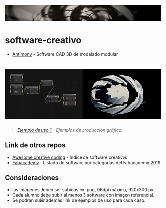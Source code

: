 # [<img src="img/header.png"/>](https://github.com/tallerintegrado2020/software-creativo)

# software-creativo



- [Antimony](https://www.mattkeeter.com/projects/antimony/3/) - Software CAD 3D de modelado modular
# [<img src="img/antimony.png"/>](https://github.com/tallerintegrado2020/software-creativo)
>*[Ejemplo de uso 1](http://archive.fabacademy.org/archives/2016/fablabsantiago/students/391/class2.html) - Ejemplos de producción gráfica.*



## Link de otros repos

- [Awesome creative coding](https://github.com/terkelg/awesome-creative-coding) - Indice de software creativos
- [Fabacademy](https://github.com/terkelg/awesome-creative-coding) - Listado de software por categorías del Fabacademy 2019

## Consideraciones
- las imagenes deben ser subidas en .png, 96dpi máximo, 920x300 px.
- Cada alumno debe subir al menos 3 software con imagen referencial.
- Se podrán subir además link de ejemplos de uso para cada caso. 


<!---
Este es el post completo de cada software.
- [Antimony](https://www.mattkeeter.com/projects/antimony/3/) - Software CAD 3D de modelado modular
# [<img src="img/antimony.png"/>](https://github.com/tallerintegrado2020/software-creativo)
>*[Ejemplo de uso 1](http://archive.fabacademy.org/archives/2016/fablabsantiago/students/391/class2.html) - Ejemplos de producción gráfica.*
-->